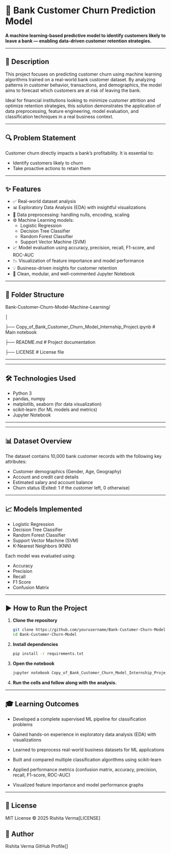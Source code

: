 # 🏦 Bank Customer Churn Prediction Model

**A machine learning-based predictive model to identify customers likely to leave a bank — enabling data-driven customer retention strategies.**

---

## 📑 Description

This project focuses on predicting customer churn using machine learning algorithms trained on a real-world bank customer dataset. By analyzing patterns in customer behavior, transactions, and demographics, the model aims to forecast which customers are at risk of leaving the bank.

Ideal for financial institutions looking to minimize customer attrition and optimize retention strategies, this solution demonstrates the application of data preprocessing, feature engineering, model evaluation, and classification techniques in a real business context.

---

## 🔍 Problem Statement

Customer churn directly impacts a bank’s profitability. It is essential to:
- Identify customers likely to churn
- Take proactive actions to retain them

---

## ✨ Features

- ✅ Real-world dataset analysis
- 📊 Exploratory Data Analysis (EDA) with insightful visualizations  
- 🧹 Data preprocessing: handling nulls, encoding, scaling  
- ⚙️ Machine Learning models:
  - Logistic Regression  
  - Decision Tree Classifier  
  - Random Forest Classifier  
  - Support Vector Machine (SVM)
- 📈 Model evaluation using accuracy, precision, recall, F1-score, and ROC-AUC  
- 📉 Visualization of feature importance and model performance
- 💡 Business-driven insights for customer retention 
- 📂 Clean, modular, and well-commented Jupyter Notebook  

---


## 📁 Folder Structure

Bank-Customer-Churn-Model-Machine-Learning/

│

├── Copy_of_Bank_Customer_Churn_Model_Internship_Project.ipynb # Main notebook

├── README.md # Project documentation

├── LICENSE # License file

---


---

## 🛠️ Technologies Used

- Python 3  
- pandas, numpy  
- matplotlib, seaborn (for data visualization)  
- scikit-learn (for ML models and metrics)  
- Jupyter Notebook  

---

---

## 📊 Dataset Overview

The dataset contains 10,000 bank customer records with the following key attributes:

- Customer demographics (Gender, Age, Geography)
- Account and credit card details
- Estimated salary and account balance
- Churn status (Exited: 1 if the customer left, 0 otherwise)

---

## 📈 Models Implemented

- Logistic Regression  
- Decision Tree Classifier  
- Random Forest Classifier  
- Support Vector Machine (SVM)  
- K-Nearest Neighbors (KNN)

Each model was evaluated using:
- Accuracy  
- Precision  
- Recall  
- F1 Score  
- Confusion Matrix  

---

## ▶️ How to Run the Project

1. **Clone the repository**
   ```bash
   git clone https://github.com/yourusername/Bank-Customer-Churn-Model.git
   cd Bank-Customer-Churn-Model

2. **Install dependencies**
   ```bash
   pip install -r requirements.txt
   
3. **Open the notebook**
   ```bash
   jupyter notebook Copy_of_Bank_Customer_Churn_Model_Internship_Project.ipynb

4. **Run the cells and follow along with the analysis.**

---

## 🎓 Learning Outcomes

- Developed a complete supervised ML pipeline for classification problems

- Gained hands-on experience in exploratory data analysis (EDA) with visualizations

- Learned to preprocess real-world business datasets for ML applications

- Built and compared multiple classification algorithms using scikit-learn

- Applied performance metrics (confusion matrix, accuracy, precision, recall, F1-score, ROC-AUC)

- Visualized feature importance and model performance graphs

---

## 📄 License

MIT License © 2025 Rishita Verma[LICENSE]


## 👤 Author

Rishita Verma
GitHub Profile[]
